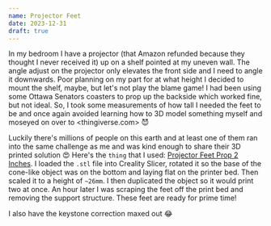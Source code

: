 ```yaml
---
name: Projector Feet
date: 2023-12-31
draft: true
---
```


In my bedroom I have a projector (that Amazon refunded because they thought I never received it) up on a shelf pointed at my uneven wall. The angle adjust on the projector only elevates the front side and I need to angle it downwards. Poor planning on my part for at what height I decided to mount the shelf, maybe, but let's not play the blame game! I had been using some Ottawa Senators coasters to prop up the backside which worked fine, but not ideal. So, I took some measurements of how tall I needed the feet to be and once again avoided learning how to 3D model something myself and moseyed on over to <thingiverse.com> :smiling_imp:

Luckily there's millions of people on this earth and at least one of them ran into the same challenge as me and was kind enough to share their 3D printed solution :heart_eyes:
Here's the `thing` that I used: [Projector Feet Prop 2 Inches](https://www.thingiverse.com/thing:2843526). I loaded the `.stl` file into Creality Slicer, rotated it so the base of the cone-like object was on the bottom and laying flat on the printer bed. Then scaled it to a height of `~26mm`. I then duplicated the object so it would print two at once. An hour later I was scraping the feet off the print bed and removing the support structure. These feet are ready for prime time!

I also have the keystone correction maxed out :joy:
